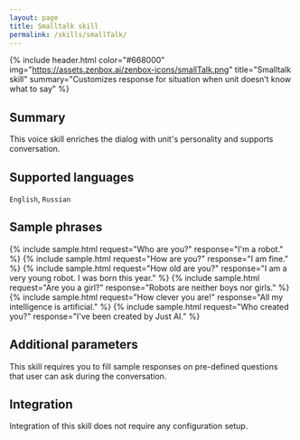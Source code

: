 ```yaml
---
layout: page
title: Smalltalk skill
permalink: /skills/smallTalk/
---
```


{% include header.html color="#668000" img="https://assets.zenbox.ai/zenbox-icons/smallTalk.png" title="Smalltalk skill" summary="Customizes response for situation when unit doesn’t know what to say" %}

## Summary
This voice skill enriches the dialog with unit\'s personality and supports conversation.

## Supported languages
`English`, `Russian`

## Sample phrases
{% include sample.html request="Who are you?" response="I'm a robot." %}
{% include sample.html request="How are you?" response="I am fine." %}
{% include sample.html request="How old are you?" response="I am a very young robot. I was born this year." %}
{% include sample.html request="Are you a girl?" response="Robots are neither boys nor girls." %}
{% include sample.html request="How clever you are!" response="All my intelligence is artificial." %}
{% include sample.html request="Who created you?" response="I've been created by Just AI." %}

## Additional parameters
This skill requires you to fill sample responses on pre-defined questions that user can ask during the conversation.

## Integration
Integration of this skill does not require any configuration setup.

